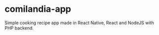 # comilandia-app
Simple cooking recipe app made in React Native, React and NodeJS with PHP backend.
